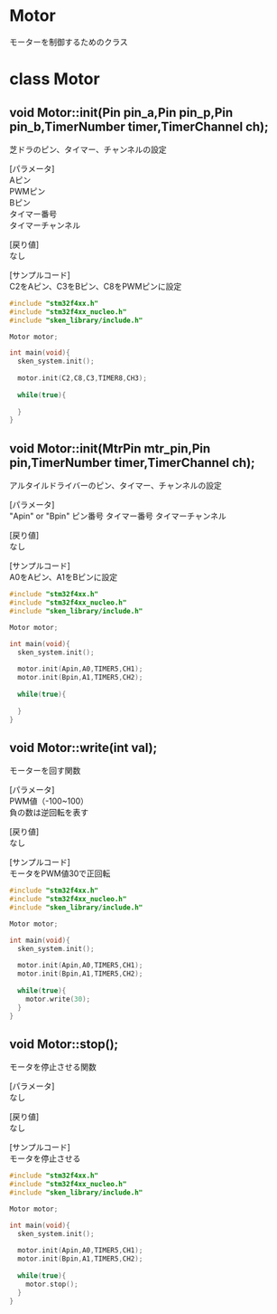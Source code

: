 # Motor
モーターを制御するためのクラス

# class Motor
## void Motor::init(Pin pin_a,Pin pin_p,Pin pin_b,TimerNumber timer,TimerChannel ch);
芝ドラのピン、タイマー、チャンネルの設定  

[パラメータ]  
Aピン  
PWMピン  
Bピン  
タイマー番号  
タイマーチャンネル  

[戻り値]  
なし

[サンプルコード]  
C2をAピン、C3をBピン、C8をPWMピンに設定
``` c++
#include "stm32f4xx.h"
#include "stm32f4xx_nucleo.h"
#include "sken_library/include.h"

Motor motor;

int main(void){
  sken_system.init();
  
  motor.init(C2,C8,C3,TIMER8,CH3);
  
  while(true){
    
  }
}
```

## void Motor::init(MtrPin mtr_pin,Pin pin,TimerNumber timer,TimerChannel ch);
アルタイルドライバーのピン、タイマー、チャンネルの設定  

[パラメータ]  
"Apin" or "Bpin"
ピン番号
タイマー番号
タイマーチャンネル

[戻り値]  
なし

[サンプルコード]  
A0をAピン、A1をBピンに設定
``` c++
#include "stm32f4xx.h"
#include "stm32f4xx_nucleo.h"
#include "sken_library/include.h"

Motor motor;

int main(void){
  sken_system.init();
  
  motor.init(Apin,A0,TIMER5,CH1);
  motor.init(Bpin,A1,TIMER5,CH2);
  
  while(true){
    
  }
}
```

## void Motor::write(int val);
モーターを回す関数  

[パラメータ]  
PWM値（-100~100）  
負の数は逆回転を表す  

[戻り値]  
なし

[サンプルコード]  
モータをPWM値30で正回転
``` c++
#include "stm32f4xx.h"
#include "stm32f4xx_nucleo.h"
#include "sken_library/include.h"

Motor motor;

int main(void){
  sken_system.init();
  
  motor.init(Apin,A0,TIMER5,CH1);
  motor.init(Bpin,A1,TIMER5,CH2);
  
  while(true){
    motor.write(30);
  }
}
```

## void Motor::stop();
モータを停止させる関数  

[パラメータ]  
なし

[戻り値]  
なし

[サンプルコード]  
モータを停止させる
``` c++
#include "stm32f4xx.h"
#include "stm32f4xx_nucleo.h"
#include "sken_library/include.h"

Motor motor;

int main(void){
  sken_system.init();
  
  motor.init(Apin,A0,TIMER5,CH1);
  motor.init(Bpin,A1,TIMER5,CH2);
  
  while(true){
    motor.stop();
  }
}
```
